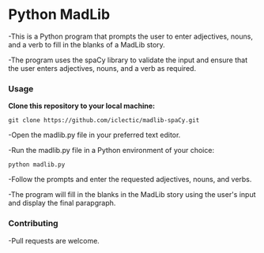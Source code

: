 # Python MadLib

-This is a Python program that prompts the user to enter adjectives, nouns, and a verb to fill in the blanks of a MadLib story. 

-The program uses the spaCy library to validate the input and ensure that the user enters adjectives, nouns, and a verb as required.

### Usage

**Clone this repository to your local machine:**

`git clone https://github.com/iclectic/madlib-spaCy.git`

-Open the madlib.py file in your preferred text editor.

-Run the madlib.py file in a Python environment of your choice:

`python madlib.py`

-Follow the prompts and enter the requested adjectives, nouns, and verbs.

-The program will fill in the blanks in the MadLib story using the user's input and display the final parapgraph.

### Contributing

-Pull requests are welcome. 




